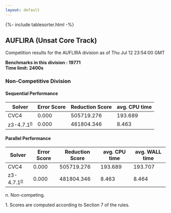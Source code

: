 ```yaml
---
layout: default
---
```

{%- include tablesorter.html -%}

##  AUFLIRA (Unsat Core Track)

Competition results for the AUFLIRA division as of Thu Jul 12 23:54:00 GMT

**Benchmarks in this division : 19771  
Time limit: 2400s** 

###  Non-Competitive Division 
#### Sequential Performance

<table id="sequential" class="result sorted">
<thead><tr class="center">
  <th>Solver</th>
  <th>Error Score</th>
  <th>Reduction Score</th>
  <th>avg. CPU time</th>
</tr></thead><tr>
<td>CVC4</td>
<td>0.000</td><td>505719.276</td><td>193.689</td></tr><tr>
<td>z3-4.7.1<SUP><a href="#fn">n</a></SUP></td>
<td>0.000</td><td>481804.346</td><td>8.463</td></tr></table>

#### Parallel Performance

<table id="parallel" class="result sorted">
<thead><tr class="center">
  <th>Solver</th>
  <th>Error Score</th>
  <th>Reduction Score</th>
  <th>avg. CPU time</th>
  <th>avg. WALL time</th>
</tr></thead><tr>
<td>CVC4</td>
<td>0.000</td><td>505719.276</td><td>193.689</td><td>193.707</td></tr><tr>
<td>z3-4.7.1<SUP><a href="#fn">n</a></SUP></td>
<td>0.000</td><td>481804.346</td><td>8.463</td><td>8.464</td></tr></table>
 <span id="fn"> n. Non-competing. </span>

 <span id="fn1"> 1. Scores are computed according to Section 7 of the rules. </span>


